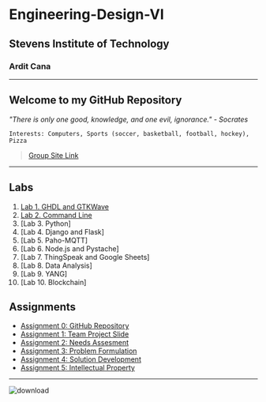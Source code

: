 # Engineering-Design-VI
## Stevens Institute of Technology
### Ardit Cana
---
**Welcome to my GitHub Repository**
---
*"There is only one good, knowledge, and one evil, ignorance." - Socrates*

`Interests: Computers, Sports (soccer, basketball, football, hockey), Pizza`

> [Group Site Link](https://sites.google.com/stevens.edu/cpe322-group/home)
---
## Labs
1. [Lab 1. GHDL and GTKWave](https://github.com/acana68/Engineering-Design-VI/blob/main/Lab1.md)
2. [Lab 2. Command Line](https://github.com/acana68/Engineering-Design-VI/blob/main/Lab2/Lab2Documentation.md)
3. [Lab 3. Python]
4. [Lab 4. Django and Flask]
5. [Lab 5. Paho-MQTT]
6. [Lab 6. Node.js and Pystache]
7. [Lab 7. ThingSpeak and Google Sheets]
8. [Lab 8. Data Analysis]
9. [Lab 9. YANG]
10. [Lab 10. Blockchain]
## Assignments
- [Assignment 0: GitHub Repository](https://sit.instructure.com/courses/77142/assignments/557701)
- [Assignment 1: Team Project Slide](https://sites.google.com/stevens.edu/cpe322-group/home)
- [Assignment 2: Needs Assesment](https://sites.google.com/stevens.edu/cpe322-group/assignments/assignment-2)
- [Assignment 3: Problem Formulation](https://sites.google.com/stevens.edu/cpe322-group/assignments/assignment-3)
- [Assignment 4: Solution Development](https://sites.google.com/stevens.edu/cpe322-group/assignments/assignment-4)
- [Assignment 5: Intellectual Property](https://sites.google.com/stevens.edu/cpe322-group/assignments/assignment-5)



---
![download](https://github.com/user-attachments/assets/32c5721b-731a-4553-873f-3df4a39bbfcf)




  
